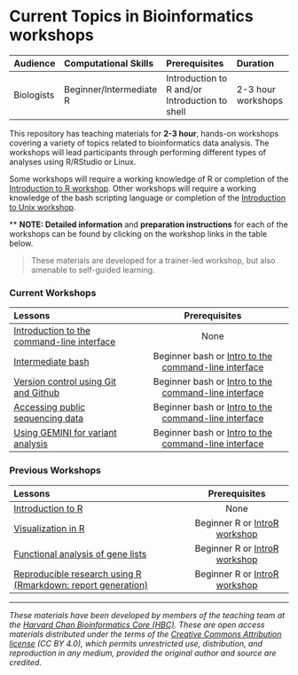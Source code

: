 # Current Topics in Bioinformatics workshops

| Audience | Computational Skills | Prerequisites | Duration |
:----------|:----------|:----------|:----------|
| Biologists | Beginner/Intermediate R | Introduction to R and/or Introduction to shell | 2-3 hour workshops |


This repository has teaching materials for **2-3 hour**, hands-on workshops covering a variety of topics related to bioinformatics data analysis. The workshops will lead participants through performing different types of analyses using R/RStudio or Linux. 

Some workshops will require a working knowledge of R or completion of the [Introduction to R workshop](https://github.com/hbctraining/Intro-to-R). Other workshops will require a working knowledge of the bash scripting language or completion of the [Introduction to Unix workshop](https://github.com/hbctraining/Intro-to-Unix).

** **NOTE: Detailed information** and **preparation instructions** for each of the workshops can be found by clicking on the workshop links in the table below.

> These materials are developed for a trainer-led workshop, but also amenable to self-guided learning.

### Current Workshops

| Lessons        | Prerequisites |
|:---------------|:-------------:|
| [Introduction to the command-line interface](https://hbctraining.github.io/Training-modules/Intro_shell/) | None |
| [Intermediate bash](https://hbctraining.github.io/Training-modules/Intermediate_shell/) | Beginner bash or [Intro to the command-line interface](https://hbctraining.github.io/Training-modules/Intro_shell/) |
| [Version control using Git and Github](https://hbctraining.github.io/Training-modules/Git-Github) | Beginner bash or [Intro to the command-line interface](https://hbctraining.github.io/Training-modules/Intro_shell/)  |
| [Accessing public sequencing data]() | Beginner bash or [Intro to the command-line interface](https://hbctraining.github.io/Training-modules/Intro_shell/)  |
| [Using GEMINI for variant analysis]() | Beginner bash or [Intro to the command-line interface](https://hbctraining.github.io/Training-modules/Intro_shell/) |

### Previous Workshops

| Lessons        | Prerequisites |
|:---------------|:-------------:|
| [Introduction to R](https://hbctraining.github.io/Training-modules/IntroR_ggplot2/) | None |
| [Visualization in R](https://hbctraining.github.io/Training-modules/Visualization_in_R/) | Beginner R or [IntroR workshop](https://hbctraining.github.io/Intro-to-R/) |
| [Functional analysis of gene lists](https://hbctraining.github.io/Training-modules/DGE-functional-analysis/) | Beginner R or [IntroR workshop](https://hbctraining.github.io/Intro-to-R/) |
| [Reproducible research using R (Rmarkdown: report generation)](https://hbctraining.github.io/Training-modules/Rmarkdown/) | Beginner R or [IntroR workshop](https://hbctraining.github.io/Intro-to-R/) |

***

*These materials have been developed by members of the teaching team at the [Harvard Chan Bioinformatics Core (HBC)](http://bioinformatics.sph.harvard.edu/). These are open access materials distributed under the terms of the [Creative Commons Attribution license](https://creativecommons.org/licenses/by/4.0/) (CC BY 4.0), which permits unrestricted use, distribution, and reproduction in any medium, provided the original author and source are credited.*
